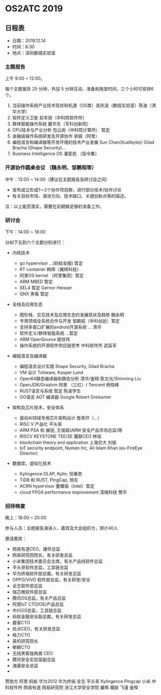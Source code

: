 # OS2ATC 2019

## 日程表

- 日期：2019.12.14
- 时间：8:30
- 地点：深圳鹏城实验室


### 主题报告

上午 9:00 \~ 12:00。

每个主题报告 25 分钟，外加 5 分钟互动、准备和拖堂时间，三个小时可安排6个。

1. 当前操作系统产业技术现状和机遇（OS类）吴庆波（鹏程实验室）陈渝（清华大学）
1. 软件定义卫星 赵军锁（中科院软件所）
1. 群体智能操作系统 戴华东（军科创新院）
1. CPU技术与产业分析 包云岗（中科院计算所） 暂定
1. 金融级操作系统研发及开源协作 承钢（阿里）
1. 编程语言和编译器等开发环境的技术产业发展 Sun Chan(Xcalibyte)/ Gilad Bracha (Shape Security)...
1. Business Intelligence OS 潘爱民 （指令集）

### 开源协作圆桌会议 （魏永明、邹鹏程等）

中午：13:00 \~ 14:00（建议在主题报告及研讨会之间）

- 宣布成立形成1～2个协作项目群，进行部分技术/协作讨论
- 有关目标市场、演进方向、技术缺口、关键创新点等的描述。

注：以上能否落实，需要在前期做足够的准备工作。

### 研讨会

下午：14:00 \~ 18:00

分如下五到六个主题分别进行：

- 内核技术
   - go hypervisor ...(蚂蚁金服)  暂定
   - RT container 韩辉（翼辉科技）
   - 阿里OS kernel （阿里集团）暂定
   - ARM MBED 暂定
   - SEL4 暂定 Gernor Heisser
   - QNX 黑莓 暂定

- 全栈及应用生态
   - 图形栈、交互技术及应用生态的发展现状及趋势 魏永明
   - 专用领域全系统合作与开发  邹鹏程（中科创达）暂定
   - 支持多窗口扩展的android开源系统 ... 清华
   - 软件定义/群体智能系统 ...暂定
   - ARM OpenSource 姬信伟
   - 操作系统的开源软件供应链思考 中科软件所 武延军


- 编程语言及编译器
   - 编程语言设计实践 Shape Security, Gilad Bracha
   - VM 设计  Toitware, Kasper Lund
   - Open64静态编译器和静态分析 清华/鉴释 陈文光/Shinming Liu
   - OpenJDK/Graalvm 阿里 （三红）/ Tencent 杨晓峰  
   - RUST语言与系统  暂定 陈渝学生
   - GO语言 AOT 编译器 Google Robert Greissmer

- 架构及芯片技术，安全体系
   - 面向AI领域专用芯片架构设计 詹荣开（...）
   - RISC V 产品化 平头哥
   - ARM PSA 和 展锐, 王俊超(ARM 安全产品市场总监)等 
   - RISCV KEYSTONE TEE/SE 魔联CEO 林瑶
   - blockchain theory and application 上海交大 刘振
   - IoT security endpoint, Numen Inc, Ali Islam Khan (ex-FireEye Director)
   
- 数据库，虚拟化技术
   - Kylingence OLAP, Kylin, 倪春恩
   - TiDB 和 RUST, PingCap, 旭东
   - ACRN hypervisor  董耀祖（Intel）暂定
   - cloud FPGA performance improvement 深维科技 樊平

### 招待晚宴

晚上：18:00 \~ 20:00

参与人员：主题报告演讲人、嘉宾及大会组织方，预计40人

邀请嘉宾：
- 网易有道CEO，硬件总监
- 网易研究院院长，有关研发总监
- 小米集团技术委员会主席，有关产品线软件总监
- 平头哥软件总监，工具链总监
- 华为终端软件部总裁，有关研发总监
- OPPO/VIVO 软件部总监，有关研发/安全
- 全志软件部总监
- 瑞芯微软件部总监
- 腾讯OS总监，有关产品总监
- 阿里IoT CTO/OS/产品总监
- 中兴OS总监，工具链总监
- 蚂蚁金服安全副总裁，有关研发总监
- 鹿客CTO
- 优点CEO，有关研发总监
- 格力CTO
- 美的研究院长
- 梆梆CTO
- 无线黑客独角兽 CEO
- 腾讯安全实验室副总监
- 海康安全总监
- 


赞助方
阿里
蚂蚁
华为2012
华为终端
全志
平头哥
Kylingence
Pingcap
小米
中科软件所
网易有道
网易研究院
浙江大学安全学院
翼辉
魔联
飞漫
鉴释




